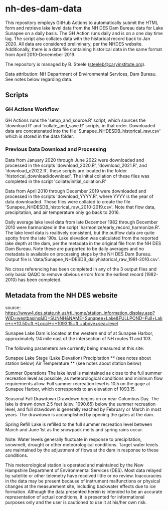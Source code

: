 # nh-des-dam-data

This repository employs GitHub Actions to automatically submit the HTML form and retrieve lake level data from the NH DES Dam Bureau data for Lake Sunapee on a daily basis. The GH Action runs daily and is on a one day time lag. The script also collates data with the historical record back to Jan 2020. All data are considered preliminary, per the NHDES website. Additionally, there is a data file containing historical data in the same format from April 2010-Decemeber 2019. 

The repository is managed by B. Steele (steeleb@caryinstitute.org). 

Data attribution:
NH Department of Environmental Services, Dam Bureau. See notes below regarding data. 

## Scripts

### GH Actions Workflow

GH Actions runs the 'setup_and_source.R' script, which sources the 'download.R' and 'collate_and_save.R' scripts, in that order. Downloaded data are concatenated into the file 'Sunapee_NHDESDB_historical_raw.csv' which is stored in the data folder. 

### Previous Data Download and Processing

Data from January 2020 through June 2022 were downloaded and processed in the scripts 'download_2020.R', 'download_2021.R', and 'download_e2022.R', these scripts are located in the folder 'historical_download/download'. The initial collation of these files was completed in the script 'collate/initial_collation.R'

Data from April 2010 through December 2019 were downloaded and processed in the scripts 'download_YYYY.R', where YYYY is the year of data downloaded. These files were collated to create the file 'Sunapee_NHDESDB_historical_raw_2010-2019.csv'. Note that flow data, precipitation, and air temperature only go back to 2016. 

Daily average lake level data from late December 1982 through December 2010 were harmonized in the script 'harmonize/early_record_harmonize.R'. The lake level data is realtively consistent, but the outflow data are quite spotty from the late '90s. Lake elevation was calculated from the reported lake depth at the dam, per the metadata in the original file from the NH DES Dam Bureau. Note these are purported to be daily averages and no metadata is available on processing steps by the NH DES Dam Bureau. Output file is 'data/Sunapee_NHDESDB_dailyhistorical_raw_1981-2010.csv'. 

No cross referencing has been completed in any of the 3 output files and only basic QAQC to remove obvious errors from the earliest record (1982-2010) has been completed.

## Metadata from the NH DES website
source: https://www4.des.state.nh.us/rti_home/station_information_display.asp?WID=westbasins&ID=SUNNH&NAME=Sunapee+Lake&FULLPOND=Full+Lake+=+10.50+ft.+Local+=+1093.15+ft.+above+sea+level


Sunapee Lake Dam is located at the western end of at Sunapee Harbor, approximately 1/4 mile east of the intersection of NH routes 11 and 103.

The following parameters are currently being measured at this site:

Sunapee Lake Stage (Lake Elevation)
Precipitation ** (see notes about station below)
Air Temperature ** (see notes about station below)

Summer Operations
The lake level is maintained as close to the full summer recreation level as possible, as meteorological conditions and minimum flow requirements allow. Full summer recreation level is 10.5 on the gage at Sunapee Harbor, which corresponds to an elevation of 1093.15.

Seasonal Fall Drawdown
Drawdown begins on or near Columbus Day.  The lake is drawn down 2.5 feet (elev. 1090.65) below the summer recreation level, and full drawdown is generally reached by February or March in most years. The drawdown is accomplished by opening the gates at the dam.

Spring Refill
Lake is refilled to the full summer recreation level between March and June 1st as the snowpack melts and spring rains occur.   

Note: Water levels generally fluctuate in response to precipitation, snowmelt, drought or other meteorological conditions. Target water levels are maintained by the adjustment of flows at the dam in response to these conditions.

This meteorological station is operated and maintained by the New Hampshire Department of Environmental Services (DES). Most data relayed by satellite or other telemetry have received little or no review. Inaccuracies in the data may be present because of instrument malfunctions or physical changes at the measurement site, including backwater effects due to ice formation. Although the data presented herein is intended to be an accurate representation of actual conditions, it is presented for informational purposes only and the user is cautioned to use it at his/her own risk.   
